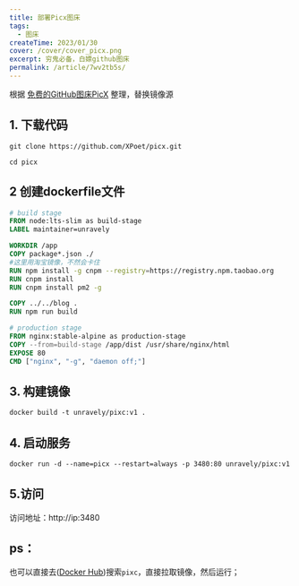 ```yaml
---
title: 部署Picx图床
tags: 
  - 图床
createTime: 2023/01/30
cover: /cover/cover_picx.png
excerpt: 穷鬼必备，白嫖github图床
permalink: /article/7wv2tb5s/
---
```


根据 [免费的GitHub图床PicX](https://blog.csdn.net/wbsu2004/article/details/121154470) 整理，替换镜像源

## 1. 下载代码

```shell
git clone https://github.com/XPoet/picx.git

cd picx
```

## 2 创建dockerfile文件

```dockerfile
# build stage
FROM node:lts-slim as build-stage
LABEL maintainer=unravely

WORKDIR /app
COPY package*.json ./
#这里用淘宝镜像，不然会卡住
RUN npm install -g cnpm --registry=https://registry.npm.taobao.org
RUN cnpm install
RUN cnpm install pm2 -g

COPY ../../blog .
RUN npm run build

# production stage
FROM nginx:stable-alpine as production-stage
COPY --from=build-stage /app/dist /usr/share/nginx/html
EXPOSE 80
CMD ["nginx", "-g", "daemon off;"]
```

## 3. 构建镜像

```dockerfile
docker build -t unravely/pixc:v1 .
```

## 4. 启动服务

```dockerfile
docker run -d --name=picx --restart=always -p 3480:80 unravely/pixc:v1
```

## 5.访问

访问地址：http://ip:3480

## ps：

也可以直接去([Docker Hub](https://hub.docker.com/search?type=image))搜索`pixc`，直接拉取镜像，然后运行；

